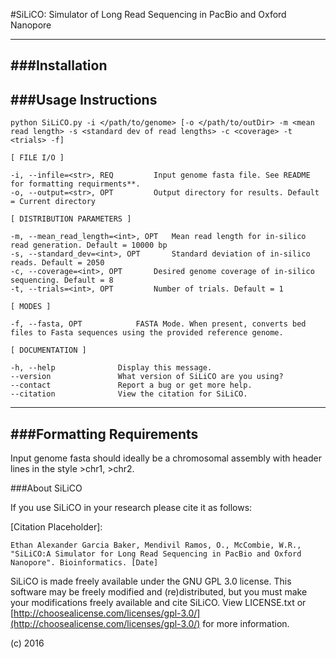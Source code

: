 
#SiLiCO: Simulator of Long Read Sequencing in PacBio and Oxford Nanopore 

---

###Installation
---

###Usage Instructions
---

```
python SiLiCO.py -i </path/to/genome> [-o </path/to/outDir> -m <mean read length> -s <standard dev of read lengths> -c <coverage> -t <trials> -f]

[ FILE I/O ]

-i, --infile=<str>, REQ			Input genome fasta file. See README for formatting requirments**.
-o, --output=<str>, OPT			Output directory for results. Default = Current directory

[ DISTRIBUTION PARAMETERS ]

-m, --mean_read_length=<int>, OPT	Mean read length for in-silico read generation. Default = 10000 bp
-s, --standard_dev=<int>, OPT		Standard deviation of in-silico reads. Default = 2050
-c, --coverage=<int>, OPT		Desired genome coverage of in-silico sequencing. Default = 8
-t, --trials=<int>, OPT			Number of trials. Default = 1 

[ MODES ] 

-f, --fasta, OPT 			FASTA Mode. When present, converts bed files to Fasta sequences using the provided reference genome.

[ DOCUMENTATION ] 

-h, --help				Display this message.
--version				What version of SiLiCO are you using?
--contact				Report a bug or get more help.
--citation				View the citation for SiLiCO.
```
---
###Formatting Requirements
---

Input genome fasta should ideally be a chromosomal assembly with header lines in the style >chr1, >chr2.


###About SiLiCO

If you use SiLiCO in your research please cite it as follows: 

[Citation Placeholder]:

`Ethan Alexander Garcia Baker, Mendivil Ramos, O., McCombie, W.R., "SiLiCO:A Simulator for Long Read Sequencing in PacBio and Oxford Nanopore". Bioinformatics. [Date]`

SiLiCO is made freely available under the GNU GPL 3.0 license.
This software may be freely modified and (re)distributed, but you must make your modifications freely available and cite SiLiCO.
View LICENSE.txt or [http://choosealicense.com/licenses/gpl-3.0/](http://choosealicense.com/licenses/gpl-3.0/) for more information.

(c) 2016
